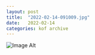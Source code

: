 ```yaml
---
layout:	post
title:	"2022-02-14-091009.jpg"
date:	2022-02-14
categories:	kof archive
---
```


![Image Alt](https://k0f.github.io/assets/2022-02-14-091009.jpg)